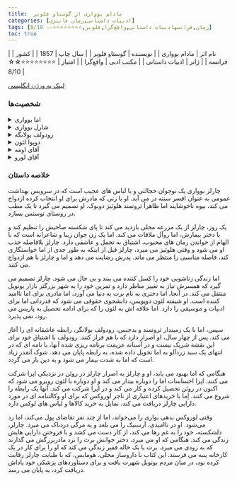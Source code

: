 ```yaml
---
title:  مادام بوواری از گوستاو فلوبر
categories: [ادبیات داستانی,رمان فانتزی]
tags: [رمان,فرانسهادبیات داستانی,واقع‌گرا,فلوبر,⭐⭐⭐⭐⭐⭐⭐⭐☆☆ 8/10]
toc: true
---
```


| نام اثر | مادام بوواری |
| نویسنده | گوستاو فلوبر |
| سال چاپ | 1857  |
| کشور | فرانسه  |
| ژانر | ادبیات داستانی |
| مکتب ادبی | واقع‌گرا |
| امتیاز | ⭐⭐⭐⭐⭐⭐⭐⭐☆☆ 8/10 |

[لینک به ورژن انگلیسی](https://standardebooks.org/ebooks/gustave-flaubert/madame-bovary/eleanor-marx-aveling)

### شخصیت‌ها

<details>
  <summary>اما بوواری</summary>
  اِما شخصیت اول داستان بوده و نام داستان از نام او گرفته شده‌است. او دختری شهرستانی است که انتظارات سیری ناپذیری از دنیای خود دارد و مشتاق زیبایی، ثروت، عشق و جامعه‌ای سطح بالاست. بخش عظیمی از داستان حول اختلافات میان ایده‌آل‌های خیالبافانه و جاه طلبانه اِما و واقعیت‌های زندگی روستایی او می‌چرخد، به خصوص که این قضایا او را به سوی دو عشق زناکارانه سوق داده و بدهی‌های قابل توجهی برایش به همراه می‌آورند، که سرانجام باعث می‌شود اِما اقدام به خودکشی بکند..
</details>
<details>
  <summary>شارل بوواری</summary>
  شارل بوواری، همسر اِما، مردی بسیار ساده و معمولی بوده و با توقعات خیالبافانه همسرش فاصله زیادی دارد. او پزشک روستای یونویل است ولی در این زمینه استعداد خاصی از خود نشان نداده و در واقع فاقد صلاحیت لازم برای پزشکی است. با وجود اینکه همه اهالی روستا از شهوترانی‌های اِما خبر دارند، شارل چیزی از این موضوع نمی‌داند و کنترلی روی همسرش ندارد، زیرا در واقع همیشه درگیر سروسامان دادن به خراب کاری‌های خودش است. او همسرش را می‌پرستد و او را زنی بی عیب و نقص می‌داند.
</details>
<details>
  <summary>رودولف بولانگه</summary>
  رودولف بولانگه روستایی ثروتمندی است که اما را هم به زنجیره طولانی معشوقه‌هایش اضافه کرده‌است. او علاقه شدیدی نسبت به اما در خود نمی‌بیند و در حالی که اما بیشتر و بیشتر وابسته او می‌شود، احساس دلزدگی و نگرانی از بی احتیاطی‌های اما در رودولف شدت می‌گیرد. بعد از اینکه آن دو تصمیم به فرار با یکدیگر می‌گیرند، رودولف در می‌یابد که قادر به این کار نیست، به ویژه به این خاطر که اما به تازگی صاحب دختری به نام «برت» شده‌است. به همین دلیل رودولف، در روز تعیین شده برای فرار به تنهایی از روستا می‌گریزد و اما را دچار شکست روحی شدیدی می‌کند.
</details>
<details>
  <summary>دوپوا لئون</summary>
      منشی جوانی از اهالی یونویل است. او پس از رودولف بولانگه دومین فردی است که با اما بوواری رابطه عاشقانه برقرار می‌کند.
</details>
<details>
  <summary>آقای اومه</summary>
   اومه داروساز روستا است. او عقاید ضد دینی و آتئیستی دارد.
</details>
<details>
  <summary>آقای لورو</summary>
 لورو تاجری حقه باز است که پی در پی اما را متقاعد به خرید جنس‌هایش کرده و از او می‌خواهد که پول آن‌ها را بعداً بپردازد. لورو با سودهای کلانی که روی وام‌های اما می‌کشد، مبلغ بدهی‌های او را بسیار بالا می‌برد و همین موضوع نقش مهمی در تصمیم اما به خودکشی دارد.
</details>



### خلاصه داستان

چارلز بوواری یک نوجوان خجالتی و با لباس های عجیب است که در سرویس بهداشت عمومی به عنوان افسر سنته در می آید. او با زنی که مادرش برای او انتخاب کرده ازدواج می کند، بیوه ناخوشایند اما ظاهراً ثروتمند هلوئیز دوبوک. او تصمیم می گیرد تا یک مطب در روستای توستس بسازد.

یک روز، چارلز از یک مزرعه محلی بازدید می کند تا پای شکسته صاحبش را تنظیم کند و با دختر بیمارش، اما روآل ملاقات می کند. اما یک زن جوان زیبا و شاعرانه است که با الهام از خواندن رمان های محبوب، اشتیاق به تجمل و عاشقی دارد. چارلز بلافاصله جذب او می شود و وقتی هلوئیز می میرد، چارلز قبل از اینکه به طور جدی از اما خواستگاری کند، فاصله مناسبی را منتظر می ماند. پدرش رضایت می دهد و اما و چارلز با هم ازدواج می کنند.

اما زندگی زناشویی خود را کسل کننده می بیند و بی حال می شود. چارلز تصمیم می گیرد که همسرش نیاز به تغییر مناظر دارد و تمرین خود را به شهر بزرگتر بازار یونویل منتقل می کند. در آنجا، اما دختری به نام برت به دنیا می آورد، اما مادری برای اما ناامید کننده است. او شیفته لئون دوپویس، دانشجوی حقوقی می شود که قدردانی اما برای ادبیات و موسیقی را دارد. اما علاقه اش به لئون را که برای ادامه تحصیل به پاریس می رود، نمی پذیرد.

سپس، اما با یک زمیندار ثروتمند و بدجنس، رودولف بولانگر، رابطه عاشقانه ای را آغاز می کند. پس از چهار سال، او اصرار دارد که با هم فرار کنند. رودولف با اشتیاق خود برای این نقشه شریک نیست و در آستانه عزیمت برنامه ریزی شده آنها، با نامه ای که در انتهای یک سبد زردآلو به اما تحویل داده شده، به رابطه پایان می دهد. شوک آنقدر زیاد است که اما به شدت بیمار می شود و به دین باز می گردد.

هنگامی که اما بهبود می یابد، او و چارلز به اصرار چارلز در روئن در نزدیکی اپرا شرکت می کنند. اپرا احساسات اما را دوباره بیدار می کند و او دوباره با لئون روبرو می شود که اکنون در روئن تحصیل کرده و کار می کند و در اپرا شرکت می کند. آنها یک رابطه را شروع می کنند. اِما با خریدهای اعتباری از تاجر لوروکس که برای او وکالتنامه ای در مورد دارایی چارلز دریافت می کند، تمایل به خرید کالاها و لباس های لوکس دارد.

وقتی لوروکس بدهی بواری را می‌خواند، اما از چند نفر تقاضای پول می‌کند، اما رد می‌شود. او در ناامیدی، آرسنیک را می بلعد و به مرگی دردناک می میرد. چارلز، دلشکسته، خود را به غم رها می کند، از کار دست می کشد و با فروختن دارایی هایش زندگی می کند. هنگامی که او می میرد، دختر جوانش برث را نزد مادربزرگش می گذارند که به زودی می میرد. برت با یک خاله فقیر زندگی می کند که او را برای کار در یک کارخانه پنبه می فرستد. این کتاب با داروساز محلی، هومایس، که با طبابت چارلز رقابت کرده بود، در میان مردم یونویل شهرت یافت و برای دستاوردهای پزشکی خود پاداش دریافت کرد، به پایان می رسد.